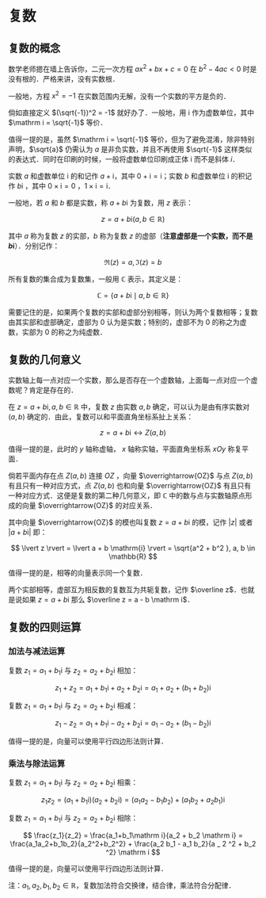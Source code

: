 # 复数

## 复数的概念

数学老师摁在墙上告诉你，二元一次方程 $ax^2 + bx + c = 0$ 在 $b^2-4ac < 0$ 时是没有根的．严格来讲，没有实数根．

一般地，方程 $x^2 = -1$ 在实数范围内无解，没有一个实数的平方是负的．

倘如直接定义 $(\sqrt{-1})^2 = -1$ 就好办了．一般地，用 $\mathrm i$ 作为虚数单位，其中 $\mathrm i = \sqrt{-1}$ 等价．

值得一提的是，虽然 $\mathrm i = \sqrt{-1}$ 等价，但为了避免混淆，除非特别声明，$\sqrt{a}$ 仍需认为 $a$ 是非负实数，并且不再使用 $\sqrt{-1}$ 这样类似的表达式．同时在印刷的时候，一般将虚数单位印刷成正体 $\mathrm i$ 而不是斜体 $i$．

实数 $a$ 和虚数单位 $\mathrm i$ 的和记作 $a + \mathrm i$，其中 $0 + \mathrm i = \mathrm i$；实数 $b$ 和虚数单位 $\mathrm i$ 的积记作 $b \mathrm i$ ，其中 $0 \times \mathrm i = 0$ ，$1 \times \mathrm i = \mathrm i$．

一般地，若 $a$ 和 $b$ 都是实数，称 $a + b \mathrm i$ 为复数，用 $z$ 表示：

$$
z = a + b \mathrm i (a, b \in \mathbb{R})
$$

其中 $a$ 称为复数 $z$ 的实部，$b$ 称为复数 $z$ 的虚部（**注意虚部是一个实数，而不是 $b\mathrm i$**）．分别记作：

$$
\Re(z) = a, \Im(z) = b
$$

所有复数的集合成为复数集，一般用 $\mathbb{C}$ 表示，其定义是：

$$
\mathbb{C} = \{ a + b\mathrm{i}\mid a, b \in \mathbb{R} \}
$$

需要记住的是，如果两个复数的实部和虚部分别相等，则认为两个复数相等；复数由其实部和虚部确定，虚部为 $0$ 认为是实数；特别的，虚部不为 $0$ 的称之为虚数，实部为 $0$ 的称之为纯虚数．

## 复数的几何意义

实数轴上每一点对应一个实数，那么是否存在一个虚数轴，上面每一点对应一个虚数呢？肯定是存在的．

在 $z = a + b \mathrm {i}, a, b \in \mathbb{R}$ 中，复数 $z$ 由实数 $a, b$ 确定，可以认为是由有序实数对 $(a, b)$ 确定的．由此，复数可以和平面直角坐标系扯上关系：

$$
z = a + b\mathrm{i} \longleftrightarrow Z(a, b)
$$

值得一提的是，此时的 $y$ 轴称虚轴， $x$ 轴称实轴，平面直角坐标系 $xOy$ 称复平面．

倘若平面内存在点 $Z(a, b)$ 连接 $OZ$ ，向量 $\overrightarrow{OZ}$ 与点 $Z(a, b)$ 有且只有一种对应方式，点 $Z(a,b)$ 也和向量 $\overrightarrow{OZ}$ 有且只有一种对应方式．这便是复数的第二种几何意义，即 $\mathbb{C}$ 中的数与点与实数轴原点形成的向量 $\overrightarrow{OZ}$ 的对应关系．

其中向量 $\overrightarrow{OZ}$ 的模也叫复数 $z = a + b \mathrm i$ 的模，记作 $\lvert z \rvert$ 或者 $\lvert a + b \mathrm{i} \rvert$ 即：

$$
\lvert z \rvert = \lvert a + b \mathrm{i} \rvert = \sqrt{a^2 + b^2 }, a, b \in \mathbb{R}
$$

值得一提的是，相等的向量表示同一个复数．

两个实部相等，虚部互为相反数的复数互为共轭复数，记作 $\overline z$．也就是说如果 $z = a + b \mathrm i$ 那么 $\overline z = a - b \mathrm i$．

## 复数的四则运算

### 加法与减法运算

复数 $z_1 = a_1 + b _ 1 \mathrm{i}$ 与 $z_2 = a_2 + b _ 2 \mathrm{i}$ 相加：

$$
z_1 + z_2 = a_1 + b_1 \mathrm{i} + a_2 + b_2 \mathrm{i} = a_1 + a_2 + (b_1 + b_2)\mathrm i
$$

复数 $z_1 = a_1 + b _ 1 \mathrm{i}$ 与 $z_2 = a_2 + b _ 2 \mathrm{i}$ 相减：

$$
z_1 - z_2 = a_1 + b_1 \mathrm{i} - a_2 + b_2 \mathrm{i} = a_1 - a_2 + (b_1 - b_2) \mathrm i 
$$

值得一提的是，向量可以使用平行四边形法则计算．

### 乘法与除法运算

复数 $z_1 = a_1 + b _ 1 \mathrm{i}$ 与 $z_2 = a_2 + b _ 2 \mathrm{i}$ 相乘：

$$
z_1 z_2 = (a_1 + b _ 1 \mathrm{i})(a_2 + b _ 2 \mathrm{i}) =
(a_1 a_2 - b_1 b_2) + (a_1 b_2 + a_2b_1)\mathrm{i}
$$

复数 $z_1 = a_1 + b _ 1 \mathrm{i}$ 与 $z_2 = a_2 + b _ 2 \mathrm{i}$ 相除：

$$
\frac{z_1}{z_2} = \frac{a_1+b_1\mathrm i}{a_2 + b_2 \mathrm i} = \frac{a_1a_2+b_1b_2}{a_2^2+b_2^2} + \frac{a_2 b_1 - a_1 b_2}{a _ 2 ^2 + b_2 ^2} \mathrm i
$$

值得一提的是，向量可以使用平行四边形法则计算．

注：$a_1, a_2, b_1, b_2 \in \mathbb{R}$，复数加法符合交换律，结合律，乘法符合分配律．
